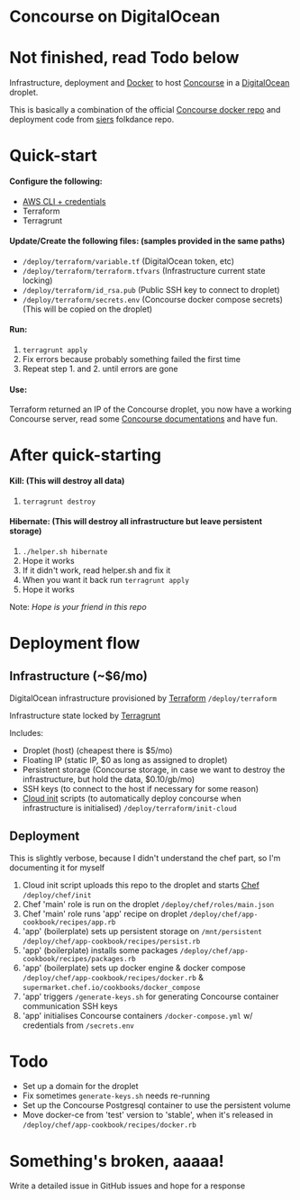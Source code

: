 # Concourse on DigitalOcean

# Not finished, read Todo below
Infrastructure, deployment and [Docker](https://www.docker.com/) to host [Concourse](https://concourse-ci.org/) in a [DigitalOcean](https://www.digitalocean.com/) droplet.

This is basically a combination of the official [Concourse docker repo](https://github.com/concourse/concourse-docker/) and deployment code from [siers](https://github.com/siers) folkdance repo.

# Quick-start 
#### Configure the following:
* [AWS CLI + credentials](https://docs.aws.amazon.com/cli/latest/userguide/cli-chap-getting-started.html)
* Terraform
* Terragrunt

#### Update/Create the following files: (samples provided in the same paths)
* `/deploy/terraform/variable.tf` (DigitalOcean token, etc)
* `/deploy/terraform/terraform.tfvars` (Infrastructure current state locking)
* `/deploy/terraform/id_rsa.pub` (Public SSH key to connect to droplet)
* `/deploy/terraform/secrets.env` (Concourse docker compose secrets) (This will be copied on the droplet)

#### Run:
1. `terragrunt apply`
2. Fix errors because probably something failed the first time
3. Repeat step 1. and 2. until errors are gone

#### Use:

Terraform returned an IP of the Concourse droplet, you now have a working
Concourse server, read some [Concourse documentations](http://concoursetutorial.com/) and have fun.

# After quick-starting
#### Kill: (This will destroy all data)
1. `terragrunt destroy`

#### Hibernate: (This will destroy all infrastructure but leave persistent storage)
1. `./helper.sh hibernate`
2. Hope it works
3. If it didn't work, read helper.sh and fix it
4. When you want it back run `terragrunt apply`
5. Hope it works

Note: _Hope is your friend in this repo_

# Deployment flow
## Infrastructure (~$6/mo)
DigitalOcean infrastructure provisioned by [Terraform](https://www.terraform.io/) `/deploy/terraform`

Infrastructure state locked by [Terragrunt](https://github.com/gruntwork-io/terragrunt)

Includes:
* Droplet (host) (cheapest there is $5/mo)
* Floating IP (static IP, $0 as long as assigned to droplet)
* Persistent storage (Concourse storage, in case we want to destroy the infrastructure, but hold the data, $0.10/gb/mo)
* SSH keys (to connect to the host if necessary for some reason)
* [Cloud init](https://cloud-init.io/) scripts (to automatically deploy concourse when infrastructure is initialised) `/deploy/terraform/init-cloud`

## Deployment
This is slightly verbose, because I didn't understand the chef part, so I'm documenting it for myself

1. Cloud init script uploads this repo to the droplet and starts [Chef](https://www.chef.io/chef/) `/deploy/chef/init`
2. Chef 'main' role is run on the droplet `/deploy/chef/roles/main.json`
3. Chef 'main' role runs 'app' recipe on droplet `/deploy/chef/app-cookbook/recipes/app.rb`
4. 'app' (boilerplate) sets up persistent storage on `/mnt/persistent` `/deploy/chef/app-cookbook/recipes/persist.rb`
5. 'app' (boilerplate) installs some packages `/deploy/chef/app-cookbook/recipes/packages.rb`
5. 'app' (boilerplate) sets up docker engine & docker compose `/deploy/chef/app-cookbook/recipes/docker.rb` & `supermarket.chef.io/cookbooks/docker_compose`
6. 'app' triggers `/generate-keys.sh` for generating Concourse container communication SSH keys
6. 'app' initialises Concourse containers `/docker-compose.yml` w/ credentials from `/secrets.env`

# Todo
* Set up a domain for the droplet
* Fix sometimes `generate-keys.sh` needs re-running
* Set up the Concourse Postgresql container to use the persistent volume
* Move docker-ce from 'test' version to 'stable', when it's released in `/deploy/chef/app-cookbook/recipes/docker.rb`

# Something's broken, aaaaa!
Write a detailed issue in GitHub issues and hope for a response